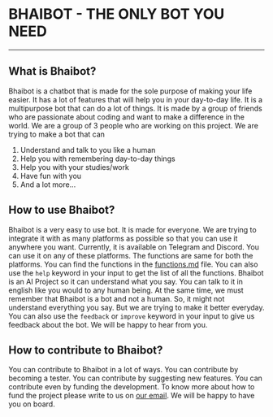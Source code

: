 # BHAIBOT - THE ONLY BOT YOU NEED
--- --- ---
## What is Bhaibot?
Bhaibot is a chatbot that is made for the sole purpose of making your life easier. It has a lot of features that will help you in your day-to-day life. It is a multipurpose bot that can do a lot of things. It is made by a group of friends who are passionate about coding and want to make a difference in the world. We are a group of 3 people who are working on this project. We are trying to make a bot that can
1. Understand and talk to you like a human
2. Help you with remembering day-to-day things
3. Help you with your studies/work
4. Have fun with you
5. And a lot more...

## How to use Bhaibot?
Bhaibot is a very easy to use bot. It is made for everyone. We are trying to integrate it with as many platforms as possible so that you can use it anywhere you want. Currently, it is available on Telegram and Discord. You can use it on any of these platforms. The functions are same for both the platforms. You can find the functions in the [functions.md](./functions.md) file. You can also use the `help` keyword in your input to get the list of all the functions. Bhaibot is an AI Project so it can understand what you say. You can talk to it in english like you would to any human being. At the same time, we must remember that Bhaibot is a bot and not a human. So, it might not understand everything you say. But we are trying to make it better everyday. You can also use the `feedback` or `improve` keyword in your input to give us feedback about the bot. We will be happy to hear from you.

## How to contribute to Bhaibot?
You can contribute to Bhaibot in a lot of ways. You can contribute by becoming a tester. You can contribute by suggesting new features. You can contribute even by funding the development. To know more about how to fund the project please write to us on [our email](mailto:contact.bhaibot@gmail.com). We will be happy to have you on board.